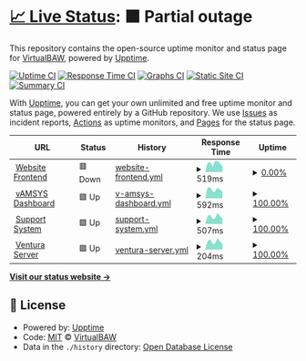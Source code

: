 # [📈 Live Status](https://status.virtualbaw.com): <!--live status--> **🟧 Partial outage**

This repository contains the open-source uptime monitor and status page for [VirtualBAW](https://status.virtualbaw.com), powered by [Upptime](https://github.com/upptime/upptime).

[![Uptime CI](https://github.com/VirtualBAW/status-page/workflows/Uptime%20CI/badge.svg)](https://github.com/VirtualBAW/status-page/actions?query=workflow%3A%22Uptime+CI%22)
[![Response Time CI](https://github.com/VirtualBAW/status-page/workflows/Response%20Time%20CI/badge.svg)](https://github.com/VirtualBAW/status-page/actions?query=workflow%3A%22Response+Time+CI%22)
[![Graphs CI](https://github.com/VirtualBAW/status-page/workflows/Graphs%20CI/badge.svg)](https://github.com/VirtualBAW/status-page/actions?query=workflow%3A%22Graphs+CI%22)
[![Static Site CI](https://github.com/VirtualBAW/status-page/workflows/Static%20Site%20CI/badge.svg)](https://github.com/VirtualBAW/status-page/actions?query=workflow%3A%22Static+Site+CI%22)
[![Summary CI](https://github.com/VirtualBAW/status-page/workflows/Summary%20CI/badge.svg)](https://github.com/VirtualBAW/status-page/actions?query=workflow%3A%22Summary+CI%22)

With [Upptime](https://upptime.js.org), you can get your own unlimited and free uptime monitor and status page, powered entirely by a GitHub repository. We use [Issues](https://github.com/VirtualBAW/status-page/issues) as incident reports, [Actions](https://github.com/VirtualBAW/status-page/actions) as uptime monitors, and [Pages](https://status.virtualbaw.com) for the status page.

<!--start: status pages-->
<!-- This summary is generated by Upptime (https://github.com/upptime/upptime) -->
<!-- Do not edit this manually, your changes will be overwritten -->
<!-- prettier-ignore -->
| URL | Status | History | Response Time | Uptime |
| --- | ------ | ------- | ------------- | ------ |
| <img alt="" src="https://icons.duckduckgo.com/ip3/virtualbaw.com.ico" height="13"> [Website Frontend](https://virtualbaw.com) | 🟥 Down | [website-frontend.yml](https://github.com/VirtualBAW/status-page/commits/HEAD/history/website-frontend.yml) | <details><summary><img alt="Response time graph" src="./graphs/website-frontend/response-time-week.png" height="20"> 519ms</summary><br><a href="https://status.virtualbaw.com/history/website-frontend"><img alt="Response time 551" src="https://img.shields.io/endpoint?url=https%3A%2F%2Fraw.githubusercontent.com%2FVirtualBAW%2Fstatus-page%2FHEAD%2Fapi%2Fwebsite-frontend%2Fresponse-time.json"></a><br><a href="https://status.virtualbaw.com/history/website-frontend"><img alt="24-hour response time 343" src="https://img.shields.io/endpoint?url=https%3A%2F%2Fraw.githubusercontent.com%2FVirtualBAW%2Fstatus-page%2FHEAD%2Fapi%2Fwebsite-frontend%2Fresponse-time-day.json"></a><br><a href="https://status.virtualbaw.com/history/website-frontend"><img alt="7-day response time 519" src="https://img.shields.io/endpoint?url=https%3A%2F%2Fraw.githubusercontent.com%2FVirtualBAW%2Fstatus-page%2FHEAD%2Fapi%2Fwebsite-frontend%2Fresponse-time-week.json"></a><br><a href="https://status.virtualbaw.com/history/website-frontend"><img alt="30-day response time 551" src="https://img.shields.io/endpoint?url=https%3A%2F%2Fraw.githubusercontent.com%2FVirtualBAW%2Fstatus-page%2FHEAD%2Fapi%2Fwebsite-frontend%2Fresponse-time-month.json"></a><br><a href="https://status.virtualbaw.com/history/website-frontend"><img alt="1-year response time 551" src="https://img.shields.io/endpoint?url=https%3A%2F%2Fraw.githubusercontent.com%2FVirtualBAW%2Fstatus-page%2FHEAD%2Fapi%2Fwebsite-frontend%2Fresponse-time-year.json"></a></details> | <details><summary><a href="https://status.virtualbaw.com/history/website-frontend">0.00%</a></summary><a href="https://status.virtualbaw.com/history/website-frontend"><img alt="All-time uptime 17.92%" src="https://img.shields.io/endpoint?url=https%3A%2F%2Fraw.githubusercontent.com%2FVirtualBAW%2Fstatus-page%2FHEAD%2Fapi%2Fwebsite-frontend%2Fuptime.json"></a><br><a href="https://status.virtualbaw.com/history/website-frontend"><img alt="24-hour uptime 0.00%" src="https://img.shields.io/endpoint?url=https%3A%2F%2Fraw.githubusercontent.com%2FVirtualBAW%2Fstatus-page%2FHEAD%2Fapi%2Fwebsite-frontend%2Fuptime-day.json"></a><br><a href="https://status.virtualbaw.com/history/website-frontend"><img alt="7-day uptime 0.00%" src="https://img.shields.io/endpoint?url=https%3A%2F%2Fraw.githubusercontent.com%2FVirtualBAW%2Fstatus-page%2FHEAD%2Fapi%2Fwebsite-frontend%2Fuptime-week.json"></a><br><a href="https://status.virtualbaw.com/history/website-frontend"><img alt="30-day uptime 17.92%" src="https://img.shields.io/endpoint?url=https%3A%2F%2Fraw.githubusercontent.com%2FVirtualBAW%2Fstatus-page%2FHEAD%2Fapi%2Fwebsite-frontend%2Fuptime-month.json"></a><br><a href="https://status.virtualbaw.com/history/website-frontend"><img alt="1-year uptime 17.92%" src="https://img.shields.io/endpoint?url=https%3A%2F%2Fraw.githubusercontent.com%2FVirtualBAW%2Fstatus-page%2FHEAD%2Fapi%2Fwebsite-frontend%2Fuptime-year.json"></a></details>
| <img alt="" src="https://icons.duckduckgo.com/ip3/vamsys.io.ico" height="13"> [vAMSYS Dashboard](https://vamsys.io) | 🟩 Up | [v-amsys-dashboard.yml](https://github.com/VirtualBAW/status-page/commits/HEAD/history/v-amsys-dashboard.yml) | <details><summary><img alt="Response time graph" src="./graphs/v-amsys-dashboard/response-time-week.png" height="20"> 592ms</summary><br><a href="https://status.virtualbaw.com/history/v-amsys-dashboard"><img alt="Response time 618" src="https://img.shields.io/endpoint?url=https%3A%2F%2Fraw.githubusercontent.com%2FVirtualBAW%2Fstatus-page%2FHEAD%2Fapi%2Fv-amsys-dashboard%2Fresponse-time.json"></a><br><a href="https://status.virtualbaw.com/history/v-amsys-dashboard"><img alt="24-hour response time 462" src="https://img.shields.io/endpoint?url=https%3A%2F%2Fraw.githubusercontent.com%2FVirtualBAW%2Fstatus-page%2FHEAD%2Fapi%2Fv-amsys-dashboard%2Fresponse-time-day.json"></a><br><a href="https://status.virtualbaw.com/history/v-amsys-dashboard"><img alt="7-day response time 592" src="https://img.shields.io/endpoint?url=https%3A%2F%2Fraw.githubusercontent.com%2FVirtualBAW%2Fstatus-page%2FHEAD%2Fapi%2Fv-amsys-dashboard%2Fresponse-time-week.json"></a><br><a href="https://status.virtualbaw.com/history/v-amsys-dashboard"><img alt="30-day response time 618" src="https://img.shields.io/endpoint?url=https%3A%2F%2Fraw.githubusercontent.com%2FVirtualBAW%2Fstatus-page%2FHEAD%2Fapi%2Fv-amsys-dashboard%2Fresponse-time-month.json"></a><br><a href="https://status.virtualbaw.com/history/v-amsys-dashboard"><img alt="1-year response time 618" src="https://img.shields.io/endpoint?url=https%3A%2F%2Fraw.githubusercontent.com%2FVirtualBAW%2Fstatus-page%2FHEAD%2Fapi%2Fv-amsys-dashboard%2Fresponse-time-year.json"></a></details> | <details><summary><a href="https://status.virtualbaw.com/history/v-amsys-dashboard">100.00%</a></summary><a href="https://status.virtualbaw.com/history/v-amsys-dashboard"><img alt="All-time uptime 100.00%" src="https://img.shields.io/endpoint?url=https%3A%2F%2Fraw.githubusercontent.com%2FVirtualBAW%2Fstatus-page%2FHEAD%2Fapi%2Fv-amsys-dashboard%2Fuptime.json"></a><br><a href="https://status.virtualbaw.com/history/v-amsys-dashboard"><img alt="24-hour uptime 100.00%" src="https://img.shields.io/endpoint?url=https%3A%2F%2Fraw.githubusercontent.com%2FVirtualBAW%2Fstatus-page%2FHEAD%2Fapi%2Fv-amsys-dashboard%2Fuptime-day.json"></a><br><a href="https://status.virtualbaw.com/history/v-amsys-dashboard"><img alt="7-day uptime 100.00%" src="https://img.shields.io/endpoint?url=https%3A%2F%2Fraw.githubusercontent.com%2FVirtualBAW%2Fstatus-page%2FHEAD%2Fapi%2Fv-amsys-dashboard%2Fuptime-week.json"></a><br><a href="https://status.virtualbaw.com/history/v-amsys-dashboard"><img alt="30-day uptime 100.00%" src="https://img.shields.io/endpoint?url=https%3A%2F%2Fraw.githubusercontent.com%2FVirtualBAW%2Fstatus-page%2FHEAD%2Fapi%2Fv-amsys-dashboard%2Fuptime-month.json"></a><br><a href="https://status.virtualbaw.com/history/v-amsys-dashboard"><img alt="1-year uptime 100.00%" src="https://img.shields.io/endpoint?url=https%3A%2F%2Fraw.githubusercontent.com%2FVirtualBAW%2Fstatus-page%2FHEAD%2Fapi%2Fv-amsys-dashboard%2Fuptime-year.json"></a></details>
| <img alt="" src="https://icons.duckduckgo.com/ip3/support.virtualbaw.com.ico" height="13"> [Support System](https://support.virtualbaw.com) | 🟩 Up | [support-system.yml](https://github.com/VirtualBAW/status-page/commits/HEAD/history/support-system.yml) | <details><summary><img alt="Response time graph" src="./graphs/support-system/response-time-week.png" height="20"> 507ms</summary><br><a href="https://status.virtualbaw.com/history/support-system"><img alt="Response time 522" src="https://img.shields.io/endpoint?url=https%3A%2F%2Fraw.githubusercontent.com%2FVirtualBAW%2Fstatus-page%2FHEAD%2Fapi%2Fsupport-system%2Fresponse-time.json"></a><br><a href="https://status.virtualbaw.com/history/support-system"><img alt="24-hour response time 375" src="https://img.shields.io/endpoint?url=https%3A%2F%2Fraw.githubusercontent.com%2FVirtualBAW%2Fstatus-page%2FHEAD%2Fapi%2Fsupport-system%2Fresponse-time-day.json"></a><br><a href="https://status.virtualbaw.com/history/support-system"><img alt="7-day response time 507" src="https://img.shields.io/endpoint?url=https%3A%2F%2Fraw.githubusercontent.com%2FVirtualBAW%2Fstatus-page%2FHEAD%2Fapi%2Fsupport-system%2Fresponse-time-week.json"></a><br><a href="https://status.virtualbaw.com/history/support-system"><img alt="30-day response time 522" src="https://img.shields.io/endpoint?url=https%3A%2F%2Fraw.githubusercontent.com%2FVirtualBAW%2Fstatus-page%2FHEAD%2Fapi%2Fsupport-system%2Fresponse-time-month.json"></a><br><a href="https://status.virtualbaw.com/history/support-system"><img alt="1-year response time 522" src="https://img.shields.io/endpoint?url=https%3A%2F%2Fraw.githubusercontent.com%2FVirtualBAW%2Fstatus-page%2FHEAD%2Fapi%2Fsupport-system%2Fresponse-time-year.json"></a></details> | <details><summary><a href="https://status.virtualbaw.com/history/support-system">100.00%</a></summary><a href="https://status.virtualbaw.com/history/support-system"><img alt="All-time uptime 100.00%" src="https://img.shields.io/endpoint?url=https%3A%2F%2Fraw.githubusercontent.com%2FVirtualBAW%2Fstatus-page%2FHEAD%2Fapi%2Fsupport-system%2Fuptime.json"></a><br><a href="https://status.virtualbaw.com/history/support-system"><img alt="24-hour uptime 100.00%" src="https://img.shields.io/endpoint?url=https%3A%2F%2Fraw.githubusercontent.com%2FVirtualBAW%2Fstatus-page%2FHEAD%2Fapi%2Fsupport-system%2Fuptime-day.json"></a><br><a href="https://status.virtualbaw.com/history/support-system"><img alt="7-day uptime 100.00%" src="https://img.shields.io/endpoint?url=https%3A%2F%2Fraw.githubusercontent.com%2FVirtualBAW%2Fstatus-page%2FHEAD%2Fapi%2Fsupport-system%2Fuptime-week.json"></a><br><a href="https://status.virtualbaw.com/history/support-system"><img alt="30-day uptime 100.00%" src="https://img.shields.io/endpoint?url=https%3A%2F%2Fraw.githubusercontent.com%2FVirtualBAW%2Fstatus-page%2FHEAD%2Fapi%2Fsupport-system%2Fuptime-month.json"></a><br><a href="https://status.virtualbaw.com/history/support-system"><img alt="1-year uptime 100.00%" src="https://img.shields.io/endpoint?url=https%3A%2F%2Fraw.githubusercontent.com%2FVirtualBAW%2Fstatus-page%2FHEAD%2Fapi%2Fsupport-system%2Fuptime-year.json"></a></details>
| <img alt="" src="https://icons.duckduckgo.com/ip3/46.101.0.90.ico" height="13"> [Ventura Server](http://46.101.0.90) | 🟩 Up | [ventura-server.yml](https://github.com/VirtualBAW/status-page/commits/HEAD/history/ventura-server.yml) | <details><summary><img alt="Response time graph" src="./graphs/ventura-server/response-time-week.png" height="20"> 204ms</summary><br><a href="https://status.virtualbaw.com/history/ventura-server"><img alt="Response time 213" src="https://img.shields.io/endpoint?url=https%3A%2F%2Fraw.githubusercontent.com%2FVirtualBAW%2Fstatus-page%2FHEAD%2Fapi%2Fventura-server%2Fresponse-time.json"></a><br><a href="https://status.virtualbaw.com/history/ventura-server"><img alt="24-hour response time 152" src="https://img.shields.io/endpoint?url=https%3A%2F%2Fraw.githubusercontent.com%2FVirtualBAW%2Fstatus-page%2FHEAD%2Fapi%2Fventura-server%2Fresponse-time-day.json"></a><br><a href="https://status.virtualbaw.com/history/ventura-server"><img alt="7-day response time 204" src="https://img.shields.io/endpoint?url=https%3A%2F%2Fraw.githubusercontent.com%2FVirtualBAW%2Fstatus-page%2FHEAD%2Fapi%2Fventura-server%2Fresponse-time-week.json"></a><br><a href="https://status.virtualbaw.com/history/ventura-server"><img alt="30-day response time 213" src="https://img.shields.io/endpoint?url=https%3A%2F%2Fraw.githubusercontent.com%2FVirtualBAW%2Fstatus-page%2FHEAD%2Fapi%2Fventura-server%2Fresponse-time-month.json"></a><br><a href="https://status.virtualbaw.com/history/ventura-server"><img alt="1-year response time 213" src="https://img.shields.io/endpoint?url=https%3A%2F%2Fraw.githubusercontent.com%2FVirtualBAW%2Fstatus-page%2FHEAD%2Fapi%2Fventura-server%2Fresponse-time-year.json"></a></details> | <details><summary><a href="https://status.virtualbaw.com/history/ventura-server">100.00%</a></summary><a href="https://status.virtualbaw.com/history/ventura-server"><img alt="All-time uptime 100.00%" src="https://img.shields.io/endpoint?url=https%3A%2F%2Fraw.githubusercontent.com%2FVirtualBAW%2Fstatus-page%2FHEAD%2Fapi%2Fventura-server%2Fuptime.json"></a><br><a href="https://status.virtualbaw.com/history/ventura-server"><img alt="24-hour uptime 100.00%" src="https://img.shields.io/endpoint?url=https%3A%2F%2Fraw.githubusercontent.com%2FVirtualBAW%2Fstatus-page%2FHEAD%2Fapi%2Fventura-server%2Fuptime-day.json"></a><br><a href="https://status.virtualbaw.com/history/ventura-server"><img alt="7-day uptime 100.00%" src="https://img.shields.io/endpoint?url=https%3A%2F%2Fraw.githubusercontent.com%2FVirtualBAW%2Fstatus-page%2FHEAD%2Fapi%2Fventura-server%2Fuptime-week.json"></a><br><a href="https://status.virtualbaw.com/history/ventura-server"><img alt="30-day uptime 100.00%" src="https://img.shields.io/endpoint?url=https%3A%2F%2Fraw.githubusercontent.com%2FVirtualBAW%2Fstatus-page%2FHEAD%2Fapi%2Fventura-server%2Fuptime-month.json"></a><br><a href="https://status.virtualbaw.com/history/ventura-server"><img alt="1-year uptime 100.00%" src="https://img.shields.io/endpoint?url=https%3A%2F%2Fraw.githubusercontent.com%2FVirtualBAW%2Fstatus-page%2FHEAD%2Fapi%2Fventura-server%2Fuptime-year.json"></a></details>

<!--end: status pages-->

[**Visit our status website →**](https://status.virtualbaw.com)

## 📄 License

- Powered by: [Upptime](https://github.com/upptime/upptime)
- Code: [MIT](./LICENSE) © [VirtualBAW](https://status.virtualbaw.com)
- Data in the `./history` directory: [Open Database License](https://opendatacommons.org/licenses/odbl/1-0/)
